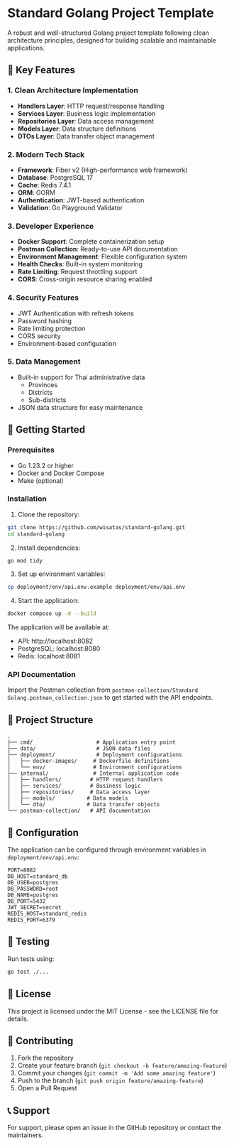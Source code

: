 # Standard Golang Project Template

A robust and well-structured Golang project template following clean architecture principles, designed for building scalable and maintainable applications.

## 🌟 Key Features

### 1. Clean Architecture Implementation
- **Handlers Layer**: HTTP request/response handling
- **Services Layer**: Business logic implementation
- **Repositories Layer**: Data access management
- **Models Layer**: Data structure definitions
- **DTOs Layer**: Data transfer object management

### 2. Modern Tech Stack
- **Framework**: Fiber v2 (High-performance web framework)
- **Database**: PostgreSQL 17
- **Cache**: Redis 7.4.1
- **ORM**: GORM
- **Authentication**: JWT-based authentication
- **Validation**: Go Playground Validator

### 3. Developer Experience
- **Docker Support**: Complete containerization setup
- **Postman Collection**: Ready-to-use API documentation
- **Environment Management**: Flexible configuration system
- **Health Checks**: Built-in system monitoring
- **Rate Limiting**: Request throttling support
- **CORS**: Cross-origin resource sharing enabled

### 4. Security Features
- JWT Authentication with refresh tokens
- Password hashing
- Rate limiting protection
- CORS security
- Environment-based configuration

### 5. Data Management
- Built-in support for Thai administrative data
  - Provinces
  - Districts
  - Sub-districts
- JSON data structure for easy maintenance

## 🚀 Getting Started

### Prerequisites
- Go 1.23.2 or higher
- Docker and Docker Compose
- Make (optional)

### Installation

1. Clone the repository:
```bash
git clone https://github.com/wisatas/standard-golang.git
cd standard-golang
```

2. Install dependencies:
```bash
go mod tidy
```

3. Set up environment variables:
```bash
cp deployment/env/api.env.example deployment/env/api.env
```

4. Start the application:
```bash
docker compose up -d --build
```

The application will be available at:
- API: http://localhost:8082
- PostgreSQL: localhost:8080
- Redis: localhost:8081

### API Documentation
Import the Postman collection from `postman-collection/Standard Golang.postman_collection.json` to get started with the API endpoints.

## 📁 Project Structure

```
.
├── cmd/                    # Application entry point
├── data/                   # JSON data files
├── deployment/             # Deployment configurations
│   ├── docker-images/     # Dockerfile definitions
│   └── env/               # Environment configurations
├── internal/              # Internal application code
│   ├── handlers/         # HTTP request handlers
│   ├── services/         # Business logic
│   ├── repositories/     # Data access layer
│   ├── models/          # Data models
│   └── dto/             # Data transfer objects
└── postman-collection/   # API documentation
```

## 📝 Configuration

The application can be configured through environment variables in `deployment/env/api.env`:

```env
PORT=8082
DB_HOST=standard_db
DB_USER=postgres
DB_PASSWORD=root
DB_NAME=postgres
DB_PORT=5432
JWT_SECRET=secret
REDIS_HOST=standard_redis
REDIS_PORT=6379
```

## 📝 Testing

Run tests using:
```bash
go test ./...
```

## 📝 License

This project is licensed under the MIT License - see the LICENSE file for details.

## 🤝 Contributing

1. Fork the repository
2. Create your feature branch (`git checkout -b feature/amazing-feature`)
3. Commit your changes (`git commit -m 'Add some amazing feature'`)
4. Push to the branch (`git push origin feature/amazing-feature`)
5. Open a Pull Request

## 📞 Support

For support, please open an issue in the GitHub repository or contact the maintainers.